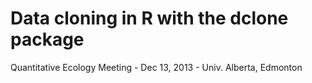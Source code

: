 # Data cloning in R with the dclone package

Quantitative Ecology Meeting - Dec 13, 2013 - Univ. Alberta, Edmonton
